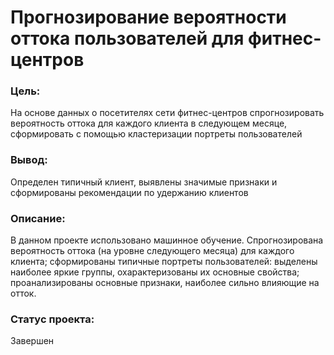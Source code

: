 # Прогнозирование вероятности оттока пользователей для фитнес-центров
### Цель:
На основе данных о посетителях сети фитнес-центров спрогнозировать вероятность оттока для каждого клиента в следующем месяце, сформировать с помощью кластеризации портреты пользователей
### Вывод:
Определен типичный клиент, выявлены значимые признаки и сформированы рекомендации по удержанию клиентов
### Описание:
В данном проекте использовано машинное обучение. Спрогнозирована вероятность
оттока (на уровне следующего месяца) для каждого клиента; сформированы типичные
портреты пользователей: выделены наиболее яркие группы, охарактеризованы их
основные свойства; проанализированы основные признаки, наиболее сильно влияющие
на отток.

### Статус проекта:
Завершен
